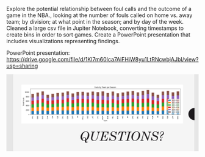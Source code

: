 Explore the potential relationship between foul calls and the outcome of a game in the NBA., looking at the number of fouls called on home vs. away team; by division; at what point in the season; and by day of the week.  Cleaned a large csv file in Jupiter Notebook, converting timestamps to create bins in order to sort games.  Create a PowerPoint presentation that includes visualizations representing findings.

PowerPoint presentation:  https://drive.google.com/file/d/1KI7m60Ica7AiFHiW8yu1LtRNcwbjAJbI/view?usp=sharing

![team_fouls](https://github.com/carlymckelvy/NBA_fouls/blob/master/Screenshot%20(141).png?raw=true)


